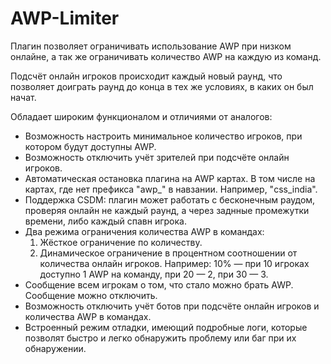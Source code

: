 # AWP-Limiter

Плагин позволяет ограничивать использование AWP при низком онлайне, а так же ограничивать количество AWP на каждую из команд.

Подсчёт онлайн игроков происходит каждый новый раунд, что позволяет доиграть раунд до конца в тех же условиях, в каких он был начат.

Обладает широким функционалом и отличиями от аналогов:

- Возможность настроить минимальное количество игроков, при котором будут доступны AWP.
- Возможность отключить учёт зрителей при подсчёте онлайн игроков.
- Автоматическая остановка плагина на AWP картах. В том числе на картах, где нет префикса "awp_" в навзании. Например, "css_india".
- Поддержка CSDM: плагин может работать с бесконечным раудом, проверяя онлайн не каждый раунд, а через заднные промежутки времени, либо каждый спавн игрока.
- Два режима ограничения количества AWP в командах:
  1. Жёсткое ограничение по количеству.
  2. Динамическое ограничение в процентном соотношении от количества онлайн игроков. Например: 10% — при 10 игроках доступно 1 AWP на команду, при 20 — 2, при 30 — 3.
- Сообщение всем игрокам о том, что стало можно брать AWP. Сообщение можно отключить.
- Возможность отключить учёт ботов при подсчёте онлайн игроков и количества AWP в командах.
- Встроенный режим отладки, имеющий подробные логи, которые позволят быстро и легко обнаружить проблему или баг при их обнаружении.